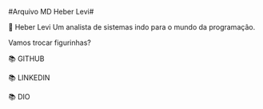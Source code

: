 #Arquivo MD Heber Levi#

🤖 Heber Levi
Um analista de sistemas indo para o mundo da programação.

Vamos trocar figurinhas?

📚 GITHUB

📚 LINKEDIN

📚 DIO
